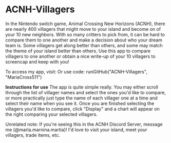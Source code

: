 # ACNH-Villagers
In the Nintendo switch game, Animal Crossing New Horizons (ACNH), there are nearly 400 villagers that might move to your island and become on of your 10 new neighbors. With so many critters to pick from, it can be hard to compare them to one another and make a decision about who your dream team is. Some villagers get along better than others, and some may match the theme of your island better than others. Use this app to compare villagers to one another or obtain a nice write-up of your 10 villagers to screencap and keep with you!

To access my app, visit:
Or use code:
runGitHub("ACNH-Villagers", "MariaCross511")

**Instructions for use**
The app is quite simple really. You may either scroll through the list of villager names and select the ones you'd like to compare, or more practically just type the name of each villager one at a time and select their name when you see it. Once you are finished selecting the villagers you'd like to compare, click "Display" and a chart will appear on the right comparing your selected villagers. 

Unrelated note: If you're seeing this in the ACNH Discord Server, message me (@marla.marnina.martia)! I'd love to visit your island, meet your villagers, trade items, etc.
